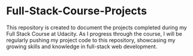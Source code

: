 # Full-Stack-Course-Projects
This repository is created to document the projects completed during my Full Stack Course at Udacity. As I progress through the course, I will be regularly pushing my project code to this repository, showcasing my growing skills and knowledge in full-stack web development.
